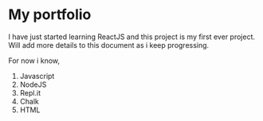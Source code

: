 # My portfolio

I have just started learning ReactJS and this project is my first ever project.
Will add more details to this document as i keep progressing.

For now i know,
1. Javascript
2. NodeJS
3. Repl.it
4. Chalk
5. HTML
